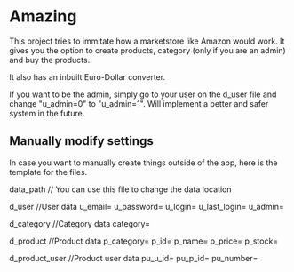 # Amazing
This project tries to immitate how a marketstore like Amazon would work. It gives you the option to create products, category (only if you are an admin) and buy the products.

It also has an inbuilt Euro-Dollar converter.

If you want to be the admin, simply go to your user on the d_user file and change "u_admin=0" to "u_admin=1". Will implement a better and safer system in the future.


## Manually modify settings
In case you want to manually create things outside of the app, here is the template for the files.

data_path // You can use this file to change the data location

d_user //User data
u_email=
u_password=
u_login=
u_last_login=
u_admin=

d_category //Category data
category=

d_product //Product data
p_category=
p_id=
p_name=
p_price=
p_stock=

d_product_user //Product user data
pu_u_id=
pu_p_id=
pu_number=

